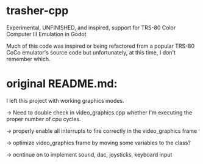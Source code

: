 # trasher-cpp
Experimental, UNFINISHED, and inspired, support for TRS-80 Color Computer III Emulation in Godot

Much of this code was inspired or being refactored from a popular TRS-80 CoCo emulator's source code but unfortunately, at this time, I don't remember which.

# original README.md:

I left this project with working graphics modes.

-> Need to double check in video_graphics.cpp whether I'm executing the proper number of cpu cycles.

-> properly enable all interrupts to fire correctly in the video_graphics frame

-> optimize video_graphics frame by moving some variables to the class?

-> ocntinue on to implement sound, dac, joysticks, keyboard input
